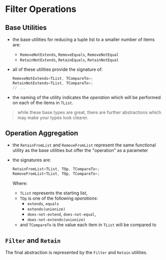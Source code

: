 # Filter Operations



## Base Utilities

- the base utilities for reducing a tuple list to a smaller number of items are:
  - `RemoveNotExtends`, `RemoveEquals`, `RemoveNotEqual`
  - `RetainNotExtends`, `RetainEquals`, `RetainNotEqual`
- all of these utilities provide the signature of:
  
  ```ts
  RemoveNotExtends<TList, TCompareTo>;
  RetainNotExtends<TList, TCompareTo>;
  // ...
  ```

- the naming of the utility indicates the _operation_ which will be performed on each of the items in `TList`.

> while these base types are great, there are further abstractions which may make your
> types look clearer.

## Operation Aggregation

- the `RetainFromList` and `RemoveFromList` represent the same functional utility as the base utilities but offer the "operation" as a parameter
- the signatures are:

  ```ts
  RetainFromList<TList, TOp, TCompareTo>;
  RemoveFromList<TList, TOp, TCompareTo>;
  ```

  Where:
  - `TList` represents the starting list,
  - `TOp` is one of the following _operations_:
    - `extends`, `equals`
    - `extends(unionize)`
    - `does-not-extend`, `does-not-equal`,
    - `does-not-extends(unionize)`
  - and `TCompareTo` is the value each item in `TList` will be compared to

## `Filter` and `Retain`

The final abstraction is represented by the `Filter` and `Retain` utilities.
